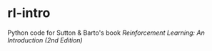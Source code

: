 # rl-intro

Python code for Sutton & Barto's book *Reinforcement Learning: An Introduction (2nd Edition)*
